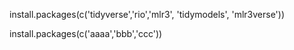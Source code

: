 install.packages(c('tidyverse','rio','mlr3', 'tidymodels', 'mlr3verse'))

install.packages(c('aaaa','bbb','ccc'))